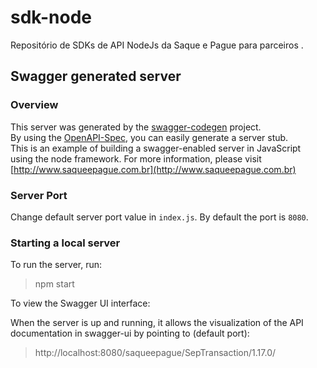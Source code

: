# sdk-node
Repositório de SDKs de API NodeJs da Saque e Pague para parceiros .

## Swagger generated server

### Overview

This server was generated by the [swagger-codegen](https://github.com/swagger-api/swagger-codegen) project.  
By using the [OpenAPI-Spec](https://github.com/swagger-api/swagger-core), you can easily generate a server stub.  
This is an example of building a swagger-enabled server in JavaScript using the node framework.
For more information, please visit [http://www.saqueepague.com.br](http://www.saqueepague.com.br)

### Server Port

Change default server port value in `index.js`. By default the port is `8080`.

### Starting a local server

To run the server, run:

> npm start

To view the Swagger UI interface:

When the server is up and running, it allows the visualization of the API documentation in swagger-ui by pointing to (default port):

> http://localhost:8080/saqueepague/SepTransaction/1.17.0/

